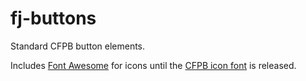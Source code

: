 # fj-buttons

Standard CFPB button elements.

Includes [Font Awesome](http://fontawesome.io/) for icons until the
[CFPB icon font](https://github.cfpb.gob/adamscott/cfpb-icon-font) is released.
